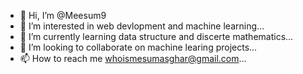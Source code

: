 - 👋 Hi, I’m @Meesum9
- 👀 I’m interested in web devlopment and machine learning...
- 🌱 I’m currently learning data structure and discerte mathematics...
- 💞️ I’m looking to collaborate on machine learing projects...
- 📫 How to reach me whoismesumasghar@gmail.com...

<!---
Meesum9/Meesum9 is a ✨ special ✨ repository because its `README.md` (this file) appears on your GitHub profile.
You can click the Preview link to take a look at your changes.
--->
